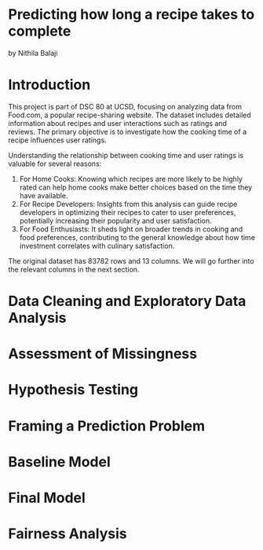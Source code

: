 # Predicting how long a recipe takes to complete
by Nithila Balaji

# Introduction

This project is part of DSC 80 at UCSD, focusing on analyzing data from Food.com, a popular recipe-sharing website. The dataset includes detailed information about recipes and user interactions such as ratings and reviews. The primary objective is to investigate how the cooking time of a recipe influences user ratings.

Understanding the relationship between cooking time and user ratings is valuable for several reasons:
1. For Home Cooks: Knowing which recipes are more likely to be highly rated can help home cooks make better choices based on the time they have available.
2. For Recipe Developers: Insights from this analysis can guide recipe developers in optimizing their recipes to cater to user preferences, potentially increasing their popularity and user satisfaction.
3. For Food Enthusiasts: It sheds light on broader trends in cooking and food preferences, contributing to the general knowledge about how time investment correlates with culinary satisfaction.

The original dataset has 83782 rows and 13 columns. We will go further into the relevant columns in the next section.


# Data Cleaning and Exploratory Data Analysis

# Assessment of Missingness

# Hypothesis Testing

# Framing a Prediction Problem

# Baseline Model

# Final Model

# Fairness Analysis
